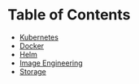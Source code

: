 Table of Contents
=================

* [Kubernetes](kubernetes.md)
* [Docker](docker.md)
* [Helm](helm.md)
* [Image Engineering](image-engineering.md)
* [Storage](storage.md)


